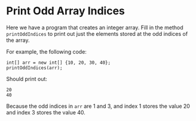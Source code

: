 # Print Odd Array Indices
Here we have a program that creates an integer array. Fill in the method `printOddIndices` to print out just the elements stored at the odd indices of the array.

For example, the following code:
```
int[] arr = new int[] {10, 20, 30, 40};
printOddIndices(arr);
```
Should print out:
```
20
40
```
Because the odd indices in `arr` are 1 and 3, and index 1 stores the value 20 and index 3 stores the value 40. 
